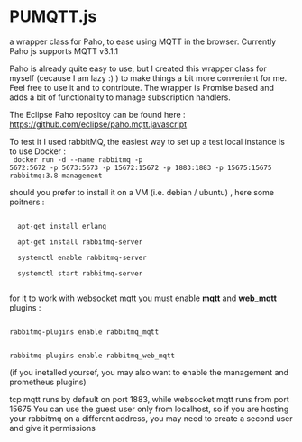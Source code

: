 # PUMQTT.js
a wrapper class for Paho, to ease using MQTT in the browser. Currently Paho js supports MQTT v3.1.1


Paho is already quite easy to use,  but I created this wrapper class for myself (cecause I am lazy :) ) to make things a bit more convenient for me.
Feel free to use it and to contribute.
The wrapper is Promise based and adds a bit of functionality to manage subscription handlers.

The Eclipse Paho repositoy can be found here : https://github.com/eclipse/paho.mqtt.javascript

To test it I used rabbitMQ, the easiest way to set up a test local instance is to use Docker :<br>
<code>
docker run -d --name rabbitmq -p 5672:5672 -p 5673:5673 -p 15672:15672 -p 1883:1883 -p 15675:15675 rabbitmq:3.8-management
</code>

should you prefer to install it on a VM (i.e. debian / ubuntu) , here some poitners : 

<code>
  apt-get install erlang<br>  
  apt-get install rabbitmq-server<br>  
  systemctl enable rabbitmq-server<br>  
  systemctl start rabbitmq-server<br>
</code>

for it to work with websocket mqtt you must enable <b>mqtt</b> and <b>web_mqtt</b> plugins :

<code>
rabbitmq-plugins enable rabbitmq_mqtt

rabbitmq-plugins enable rabbitmq_web_mqtt
</code> 

(if you inetalled yoursef, you may also want to enable the management and prometheus plugins) 
    
tcp mqtt runs by default on port 1883, while websocket mqtt runs from port 15675
You can use the guest user only from localhost, so if you are hosting your rabbitmq on a different address, you may need to create a second user and give it permissions
